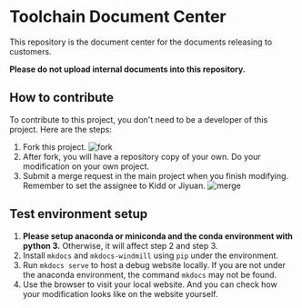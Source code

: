 # Toolchain Document Center

This repository is the document center for the documents releasing to customers.

**Please do not upload internal documents into this repository.**

## How to contribute

To contribute to this project, you don't need to be a developer of this project. Here are the steps:

 1. Fork this project. ![fork](docs/imgs/readme/fork.png)
 2. After fork, you will have a repository copy of your own. Do your modification on your own project.
 3. Submit a merge request in the main project when you finish modifying. Remember to set the assignee to Kidd or Jiyuan. ![merge](docs/imgs/readme/merge_request.png)


## Test environment setup

1. **Please setup anaconda or miniconda and the conda environment with python 3.** Otherwise, it will affect step 2 and step 3.
2. Install `mkdocs` and `mkdocs-windmill` using `pip` under the environment.
3. Run `mkdocs serve` to host a debug website locally. If you are not under the anaconda environment, the command `mkdocs` may not be found.
4. Use the browser to visit your local website. And you can check how your modification looks like on the website yourself.
